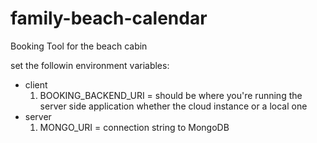 # family-beach-calendar
Booking Tool for the beach cabin

set the followin environment variables:
- client
    1. BOOKING_BACKEND_URI = should be where you're running the server side application whether the cloud instance or a local one
- server
    1. MONGO_URI = connection string to MongoDB 